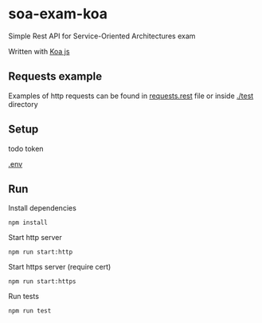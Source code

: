 # soa-exam-koa

Simple Rest API for Service-Oriented Architectures exam

Written with [Koa js](https://github.com/koajs/koa)

## Requests example

Examples of http requests can be found in [requests.rest](./requests.rest) file or inside [./test](./test/) directory

## Setup

todo token

[.env](./.env)

## Run

Install dependencies
```
npm install
```

Start http server
```
npm run start:http
```

Start https server (require cert)
```
npm run start:https
```

Run tests
```
npm run test
```
